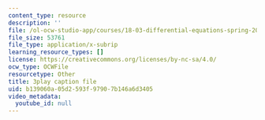 ```yaml
---
content_type: resource
description: ''
file: /ol-ocw-studio-app/courses/18-03-differential-equations-spring-2010/b139060a05d2593f97907b146a6d3405_heBvViSi9xQ.vtt
file_size: 53761
file_type: application/x-subrip
learning_resource_types: []
license: https://creativecommons.org/licenses/by-nc-sa/4.0/
ocw_type: OCWFile
resourcetype: Other
title: 3play caption file
uid: b139060a-05d2-593f-9790-7b146a6d3405
video_metadata:
  youtube_id: null
---
```

